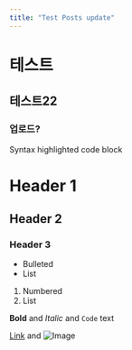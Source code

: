 ```yaml
---
title: "Test Posts update"
---
```


# 테스트
## 테스트22
### 업로드?

Syntax highlighted code block

# Header 1
## Header 2
### Header 3

- Bulleted
- List

1. Numbered
2. List

**Bold** and _Italic_ and `Code` text

[Link](url) and ![Image](src)

